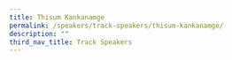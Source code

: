 ```yaml
---
title: Thisum Kankanamge
permalink: /speakers/track-speakers/thisum-kankanamge/
description: ""
third_nav_title: Track Speakers
---
```

